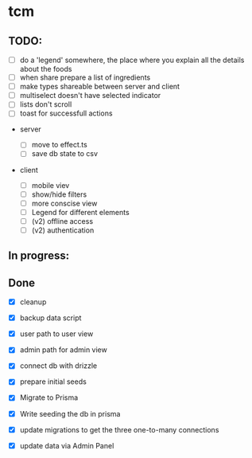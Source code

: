 # tcm

## TODO:

- [ ] do a 'legend' somewhere, the place where you explain all the details about the foods
- [ ] when share prepare a list of ingredients
- [ ] make types shareable between server and client
- [ ] multiselect doesn't have selected indicator
- [ ] lists don't scroll
- [ ] toast for successfull actions

- server

  - [ ] move to effect.ts
  - [ ] save db state to csv

- client
  - [ ] mobile viev
  - [ ] show/hide filters
  - [ ] more conscise view
  - [ ] Legend for different elements
  - [ ] (v2) offline access
  - [ ] (v2) authentication

## In progress:

## Done

- [x] cleanup

- [x] backup data script
- [x] user path to user view
- [x] admin path for admin view
- [x] connect db with drizzle
- [x] prepare initial seeds
- [x] Migrate to Prisma
- [x] Write seeding the db in prisma
- [x] update migrations to get the three one-to-many connections
- [x] update data via Admin Panel
